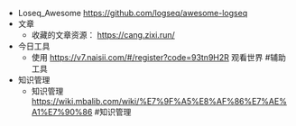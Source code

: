 - Loseq_Awesome https://github.com/logseq/awesome-logseq
- 文章
	- 收藏的文章资源： https://cang.zixi.run/
- 今日工具
	- 使用 https://v7.naisii.com/#/register?code=93tn9H2R 观看世界  #辅助工具
- 知识管理
	- 知识管理 https://wiki.mbalib.com/wiki/%E7%9F%A5%E8%AF%86%E7%AE%A1%E7%90%86 #知识管理